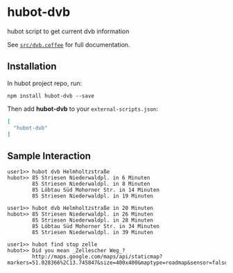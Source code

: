 # hubot-dvb

hubot script to get current dvb information

See [`src/dvb.coffee`](src/dvb.coffee) for full documentation.

## Installation

In hubot project repo, run:

`npm install hubot-dvb --save`

Then add **hubot-dvb** to your `external-scripts.json`:

```json
[
  "hubot-dvb"
]
```

## Sample Interaction

```
user1>> hubot dvb Helmholtzstraße
hubot>> 85 Striesen Niederwaldpl. in 6 Minuten
        85 Striesen Niederwaldpl. in 8 Minuten
        85 Löbtau Süd Mohorner Str. in 14 Minuten
        85 Striesen Niederwaldpl. in 19 Minuten

user1>> hubot dvb Helmholtzstraße in 20 Minuten
hubot>> 85 Striesen Niederwaldpl. in 26 Minuten
        85 Striesen Niederwaldpl. in 28 Minuten
        85 Löbtau Süd Mohorner Str. in 34 Minuten
        85 Striesen Niederwaldpl. in 39 Minuten

user1>> hubot find stop zelle
hubot>> Did you mean _Zellescher Weg_?
        http://maps.google.com/maps/api/staticmap?markers=51.028366%2C13.745847&size=400x400&maptype=roadmap&sensor=false&format=png
```
